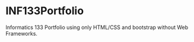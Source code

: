 # INF133Portfolio
Informatics 133 Portfolio using only HTML/CSS and bootstrap without Web Frameworks.
